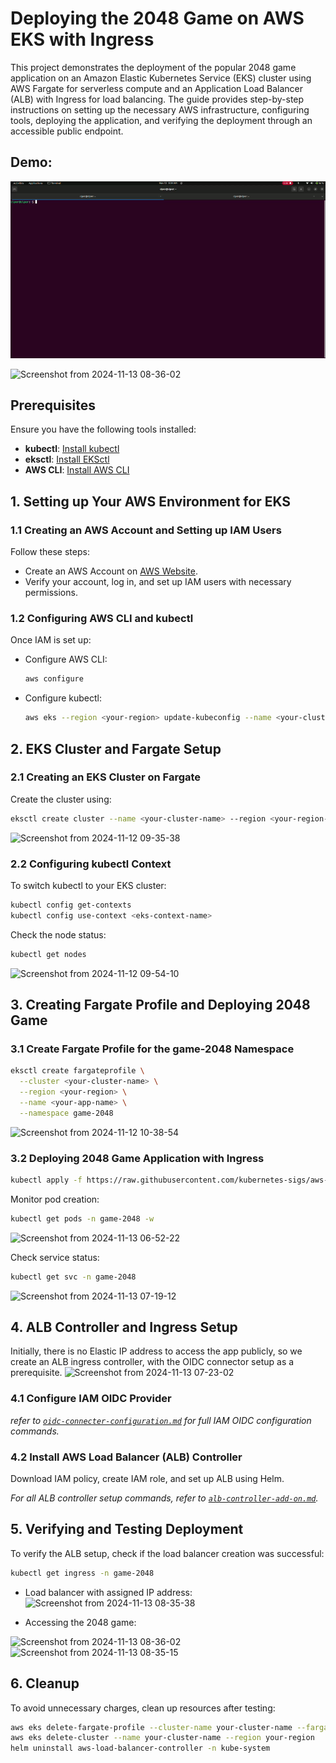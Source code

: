 # Deploying the 2048 Game on AWS EKS with Ingress
This project demonstrates the deployment of the popular 2048 game application on an Amazon Elastic Kubernetes Service (EKS) cluster using AWS Fargate for serverless compute and an Application Load Balancer (ALB) with Ingress for load balancing. The guide provides step-by-step instructions on setting up the necessary AWS infrastructure, configuring tools, deploying the application, and verifying the deployment through an accessible public endpoint.
## Demo:

![2048 Game Demo](./2048-demo.apng)


![Screenshot from 2024-11-13 08-36-02](https://github.com/user-attachments/assets/e703205e-4aa0-42ee-9731-bd827493e26a)


## Prerequisites

Ensure you have the following tools installed:
- **kubectl**: [Install kubectl](https://kubernetes.io/docs/tasks/tools/#kubectl)
- **eksctl**: [Install EKSctl](https://eksctl.io/installation/#)
- **AWS CLI**: [Install AWS CLI](https://docs.aws.amazon.com/cli/latest/userguide/getting-started-install.html)

## 1. Setting up Your AWS Environment for EKS

### 1.1 Creating an AWS Account and Setting up IAM Users
Follow these steps:
- Create an AWS Account on [AWS Website](https://aws.amazon.com/).
- Verify your account, log in, and set up IAM users with necessary permissions.

### 1.2 Configuring AWS CLI and kubectl
Once IAM is set up:
- Configure AWS CLI:
  ```bash
  aws configure
  ```
- Configure kubectl:
  ```bash
  aws eks --region <your-region> update-kubeconfig --name <your-cluster-name>
  ```


## 2. EKS Cluster and Fargate Setup
### 2.1 Creating an EKS Cluster on Fargate

Create the cluster using:
```bash
eksctl create cluster --name <your-cluster-name> --region <your-region-name> --fargate
```
![Screenshot from 2024-11-12 09-35-38](https://github.com/user-attachments/assets/f7960d01-05e1-4f59-b369-84b27fa8f295)

### 2.2 Configuring kubectl Context

To switch kubectl to your EKS cluster:
```bash
kubectl config get-contexts
kubectl config use-context <eks-context-name>
```
Check the node status:
```bash
kubectl get nodes
```
![Screenshot from 2024-11-12 09-54-10](https://github.com/user-attachments/assets/77bf0ea0-74ef-4d9f-80a8-3168f72a57cc)

## 3. Creating Fargate Profile and Deploying 2048 Game
### 3.1 Create Fargate Profile for the game-2048 Namespace
```bash
eksctl create fargateprofile \
  --cluster <your-cluster-name> \
  --region <your-region> \
  --name <your-app-name> \
  --namespace game-2048
```
![Screenshot from 2024-11-12 10-38-54](https://github.com/user-attachments/assets/10e3088c-4354-42a9-9d25-61c4c1ac0828)


### 3.2 Deploying 2048 Game Application with Ingress
```bash
kubectl apply -f https://raw.githubusercontent.com/kubernetes-sigs/aws-load-balancer-controller/v2.5.4/docs/examples/2048/2048_full.yaml
```
Monitor pod creation:
```bash
kubectl get pods -n game-2048 -w
```
![Screenshot from 2024-11-13 06-52-22](https://github.com/user-attachments/assets/5ae54361-bb6d-417a-ba81-f22c96a7e944)

Check service status:
```bash
kubectl get svc -n game-2048
```
![Screenshot from 2024-11-13 07-19-12](https://github.com/user-attachments/assets/e78ecf55-12ae-4f9b-bc91-1b5db003af66)


## 4. ALB Controller and Ingress Setup
Initially, there is no Elastic IP address to access the app publicly, so we create an ALB ingress controller, with the OIDC connector setup as a prerequisite.
![Screenshot from 2024-11-13 07-23-02](https://github.com/user-attachments/assets/b2aed5d9-7b83-4957-bf70-715311829a72)

### 4.1 Configure IAM OIDC Provider

_refer to [`oidc-connecter-configuration.md`](oidc-connecter-configuration.md) for full IAM OIDC configuration commands._


### 4.2 Install AWS Load Balancer (ALB) Controller

Download IAM policy, create IAM role, and set up ALB using Helm.

_For all ALB controller setup commands, refer to [`alb-controller-add-on.md`](alb-controller-add-on.md)._

## 5. Verifying and Testing Deployment

To verify the ALB setup, check if the load balancer creation was successful:
```bash
kubectl get ingress -n game-2048
```
- Load balancer with assigned IP address: 
![Screenshot from 2024-11-13 08-35-38](https://github.com/user-attachments/assets/334af853-2a9d-4e04-b31c-589f07ade539)

- Accessing the 2048 game:

![Screenshot from 2024-11-13 08-36-02](https://github.com/user-attachments/assets/e703205e-4aa0-42ee-9731-bd827493e26a)
![Screenshot from 2024-11-13 08-35-15](https://github.com/user-attachments/assets/0407b93b-21b9-4549-82e1-f40d62fda4e9)


## 6. Cleanup

To avoid unnecessary charges, clean up resources after testing:
```bash
aws eks delete-fargate-profile --cluster-name your-cluster-name --fargate-profile-name your-fargate-profile-name --region your-region
aws eks delete-cluster --name your-cluster-name --region your-region
helm uninstall aws-load-balancer-controller -n kube-system
```

